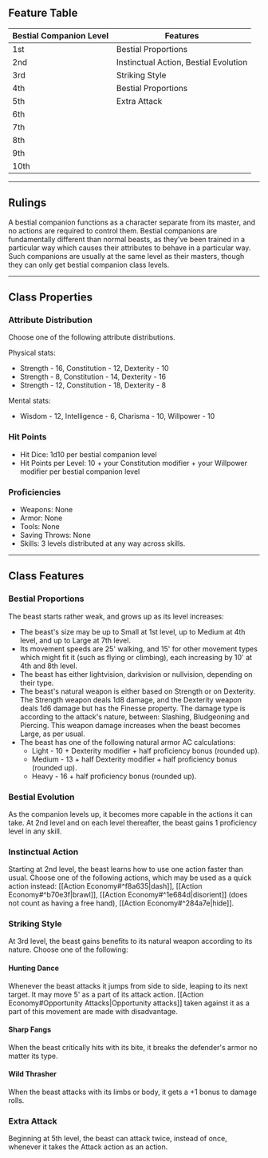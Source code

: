 ## Feature Table
 
| **Bestial Companion Level** | **Features**                          |
| --------------------------- | ------------------------------------- |
| 1st                         | Bestial Proportions                   |
| 2nd                         | Instinctual Action, Bestial Evolution |
| 3rd                         | Striking Style                        |
| 4th                         | Bestial Proportions                   |
| 5th                         | Extra Attack                          |
| 6th                         |                                       |
| 7th                         |                                       |
| 8th                         |                                       |
| 9th                         |                                       |
| 10th                        |                                       |
   
- - -
## Rulings
 
A bestial companion functions as a character separate from its master, and no actions are required to control them. Bestial companions are fundamentally different than normal beasts, as they've been trained in a particular way which causes their attributes to behave in a particular way. Such companions are usually at the same level as their masters, though they can only get bestial companion class levels.
   
- - -
## Class Properties
 
### Attribute Distribution
 
Choose one of the following attribute distributions.

Physical stats:
- Strength - 16, Constitution - 12, Dexterity - 10
- Strength - 8, Constitution - 14, Dexterity - 16
- Strength - 12, Constitution - 18, Dexterity - 8

Mental stats:
- Wisdom - 12, Intelligence - 6, Charisma - 10, Willpower - 10
 
### Hit Points
 
- Hit Dice: 1d10 per bestial companion level
- Hit Points per Level: 10 + your Constitution modifier + your Willpower modifier per bestial companion level
 
### Proficiencies
 
- Weapons: None
- Armor: None
- Tools: None
- Saving Throws: None
- Skills: 3 levels distributed at any way across skills.
 - - -
## Class Features
 
### Bestial Proportions
 
The beast starts rather weak, and grows up as its level increases:

- The beast's size may be up to Small at 1st level, up to Medium at 4th level, and up to Large at 7th level.
- Its movement speeds are 25' walking, and 15' for other movement types which might fit it (such as flying or climbing), each increasing by 10' at 4th and 8th level.
- The beast has either lightvision, darkvision or nullvision, depending on their type.
- The beast's natural weapon is either based on Strength or on Dexterity. The Strength weapon deals 1d8 damage, and the Dexterity weapon deals 1d6 damage but has the Finesse property. The damage type is according to the attack's nature, between: Slashing, Bludgeoning and Piercing. This weapon damage increases when the beast becomes Large, as per usual.
- The beast has one of the following natural armor AC calculations:
    - Light - 10 + Dexterity modifier + half proficiency bonus (rounded up).
    - Medium - 13 + half Dexterity modifier + half proficiency bonus (rounded up).
    - Heavy - 16 + half proficiency bonus (rounded up).
 
### Bestial Evolution
 
As the companion levels up, it becomes more capable in the actions it can take. At 2nd level and on each level thereafter, the beast gains 1 proficiency level in any skill.
 
### Instinctual Action
 
Starting at 2nd level, the beast learns how to use one action faster than usual. Choose one of the following actions, which may be used as a quick action instead: [[Action Economy#^f8a635|dash]], [[Action Economy#^b70e3f|brawl]], [[Action Economy#^1e684d|disorient]] (does not count as having a free hand), [[Action Economy#^284a7e|hide]].
 
### Striking Style
 
At 3rd level, the beast gains benefits to its natural weapon according to its nature. Choose one of the following:
 
#### Hunting Dance
Whenever the beast attacks it jumps from side to side, leaping to its next target. It may move 5' as a part of its attack action. [[Action Economy#Opportunity Attacks|Opportunity attacks]] taken against it as a part of this movement are made with disadvantage.
 
#### Sharp Fangs
When the beast critically hits with its bite, it breaks the defender's armor no matter its type.
 
#### Wild Thrasher
When the beast attacks with its limbs or body, it gets a +1 bonus to damage rolls.
 
### Extra Attack

Beginning at 5th level, the beast can attack twice, instead of once, whenever it takes the Attack action as an action.